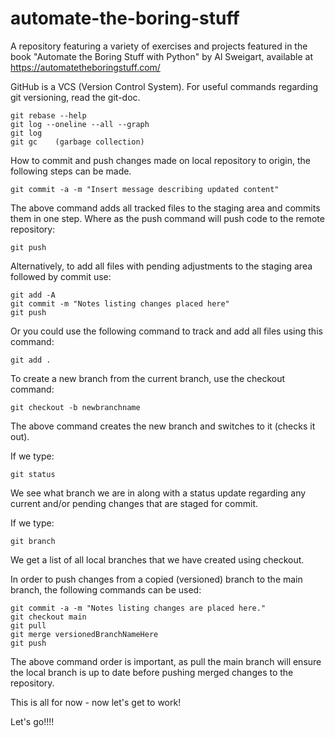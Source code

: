# automate-the-boring-stuff
A repository featuring a variety of exercises and projects featured in the book "Automate the Boring Stuff with Python" by Al Sweigart, available at https://automatetheboringstuff.com/

GitHub is a VCS (Version Control System).
For useful commands regarding git versioning, read the git-doc.

```
git rebase --help 
git log --oneline --all --graph
git log
git gc    (garbage collection)
```

How to commit and push changes made on local repository to origin, the following steps can be made.

```
git commit -a -m "Insert message describing updated content"  
```

The above command adds all tracked files to the staging area and commits them in one step. Where as the push command will push code to the remote repository:
```
git push  
```
Alternatively, to add all files with pending adjustments to the staging area followed by commit use:
```
git add -A
git commit -m "Notes listing changes placed here"
git push
```
Or you could use the following command to track and add all files using this command:
```
git add .
```

To create a new branch from the current branch, use the checkout command:
```
git checkout -b newbranchname
```
The above command creates the new branch and switches to it (checks it out).

If we type:
```
git status
```
We see what branch we are in along with a status update regarding any current and/or pending changes that are staged for commit.

If we type:
```
git branch
```
We get a list of all local branches that we have created using checkout.

In order to push changes from a copied (versioned) branch to the main branch, the following commands can be used:
```
git commit -a -m "Notes listing changes are placed here."
git checkout main  
git pull
git merge versionedBranchNameHere
git push
```

The above command order is important, as pull the main branch will ensure the local branch is up to date before pushing merged changes to the repository.

This is all for now - now let's get to work!

Let's go!!!!
